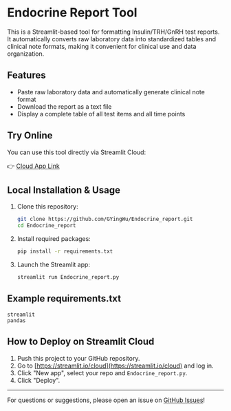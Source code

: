 # Endocrine Report Tool

This is a Streamlit-based tool for formatting Insulin/TRH/GnRH test reports. It automatically converts raw laboratory data into standardized tables and clinical note formats, making it convenient for clinical use and data organization.

## Features
- Paste raw laboratory data and automatically generate clinical note format
- Download the report as a text file
- Display a complete table of all test items and all time points

## Try Online
You can use this tool directly via Streamlit Cloud:

👉 [Cloud App Link](https://endocrinereport-3ytuvxsdtixzeextjbpczq.streamlit.app/)

## Local Installation & Usage

1. Clone this repository:
   ```bash
   git clone https://github.com/GYingWu/Endocrine_report.git
   cd Endocrine_report
   ```
2. Install required packages:
   ```bash
   pip install -r requirements.txt
   ```
3. Launch the Streamlit app:
   ```bash
   streamlit run Endocrine_report.py
   ```

## Example requirements.txt
```
streamlit
pandas
```

## How to Deploy on Streamlit Cloud
1. Push this project to your GitHub repository.
2. Go to [https://streamlit.io/cloud](https://streamlit.io/cloud) and log in.
3. Click "New app", select your repo and `Endocrine_report.py`.
4. Click "Deploy".

---

For questions or suggestions, please open an issue on [GitHub Issues](https://github.com/GYingWu/Endocrine_report/issues)! 